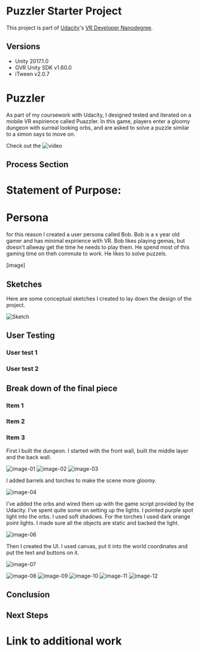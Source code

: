 # Puzzler Starter Project

This project is part of [Udacity](https://www.udacity.com "Udacity - Be in demand")'s [VR Developer Nanodegree](https://www.udacity.com/course/vr-developer-nanodegree--nd017).

## Versions
- Unity 2017.1.0
- GVR Unity SDK v1.60.0
- iTween v2.0.7


# Puzzler

As part of my coursework with Udacity, I designed tested and iterated on a
mobile VR expirience called Puazzler. In this game, players enter a gloomy
dungeon with surreal looking orbs, and are asked to solve a puzzle similar
to a simon says to move on.

Check out the ![video](https://youtu.be/pnki555tHZU)

## Process Section

# Statement of Purpose:

# Persona

for this reason I created a user persona called Bob. Bob is a x year old gamer
and has minimal expirience with VR. Bob likes playing gemas, but doesn't
allweay get the time he needs to play them. He spend most of this gaming time
on theh commute to work. He likes to solve puzzels.

[image]

## Sketches

Here are some conceptual sketches I created to lay down the design of the
project.

![Sketch](Media/sketch-01.jpg)

## User Testing

### User test 1

### User test 2

## Break down of the final piece

### Item 1

### Item 2

### Item 3

First I built the dungeon. I started with the front wall, built the middle
layer and the back wall.

![image-01](Media/image-01.png)
![image-02](Media/image-02.png)
![image-03](Media/image-03.png)

I added barrels and torches to make the scene more gloomy.

![image-04](Media/image-04.png)

I've added the orbs and wired them up with the game script provided by the
Udacity. I've spent quite some on setting up the lights. I pointed purple spot light 
into the orbs. I used soft shadows. For the torches I used dark orange point
lights. I made sure all the objects are static and backed the light.

![image-06](Media/image-06.png)

Then I created the UI. I used canvas, put it into the world coordinates and put
the text and buttons on it.

![image-07](Media/image-07.png)

![image-08](Media/image-08.png)
![image-09](Media/image-09.png)
![image-10](Media/image-10.png)
![image-11](Media/image-11.png)
![image-12](Media/image-12.png)

## Conclusion

## Next Steps

# Link to additional work




